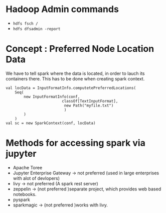 # Hadoop Admin commands
- `hdfs fsch /`
- `hdfs dfsadmin -report`

# Concept : Preferred Node Location Data
We have to tell spark where the data is located, in order to lauch its containers there. This has to be done when creating spark context.
```
val locData = InputFormatInfo.computetePreferredLocations(
	Seq(
		new InputFormatInfo(conf,
						 classOf[TextInputFormat],
						  new Path("myfile.txt")
						  )
		)
	)
val sc = new SparkContext(conf, locData)
```
# Methods for accessing spark via jupyter
- Apache Toree
- Jupyter Enterprise Gateway -> not preferred (used in large enterprises with alot of devlopers)
- livy -> not preferred (A spark rest server)
- zeppelin -> (not preferred )separate project, which provides web based notebooks.
- pyspark
- sparkmagic -> (not preferred )works with livy. 
